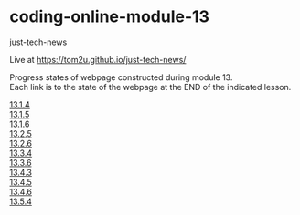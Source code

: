 # coding-online-module-13

just-tech-news  

Live at https://tom2u.github.io/just-tech-news/  

Progress states of webpage constructed during module 13.  
Each link is to the state of the webpage at the END of the indicated lesson.  

[13.1.4](https://github.com/tom2u/coding-online-module-13/tree/master/13.1.4)  
[13.1.5](https://github.com/tom2u/coding-online-module-13/tree/master/13.1.5)  
[13.1.6](https://github.com/tom2u/coding-online-module-13/tree/master/13.1.6)  
[13.2.5](https://github.com/tom2u/coding-online-module-13/tree/master/13.2.5)  
[13.2.6](https://github.com/tom2u/coding-online-module-13/tree/master/13.2.6)  
[13.3.4](https://github.com/tom2u/coding-online-module-13/tree/master/13.3.4)  
[13.3.6](https://github.com/tom2u/coding-online-module-13/tree/master/13.3.6)  
[13.4.3](https://github.com/tom2u/coding-online-module-13/tree/master/13.4.3)  
[13.4.5](https://github.com/tom2u/coding-online-module-13/tree/master/13.4.5)  
[13.4.6](https://github.com/tom2u/coding-online-module-13/tree/master/13.4.6)  
[13.5.4](https://github.com/tom2u/coding-online-module-13/tree/master/13.5.4)  

